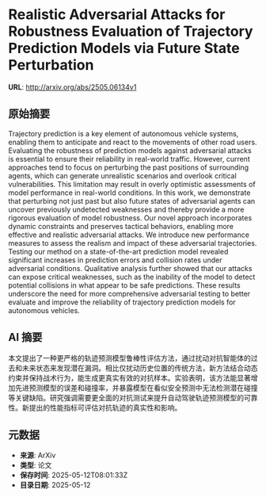# Realistic Adversarial Attacks for Robustness Evaluation of Trajectory Prediction Models via Future State Perturbation

**URL**: http://arxiv.org/abs/2505.06134v1

## 原始摘要

Trajectory prediction is a key element of autonomous vehicle systems,
enabling them to anticipate and react to the movements of other road users.
Evaluating the robustness of prediction models against adversarial attacks is
essential to ensure their reliability in real-world traffic. However, current
approaches tend to focus on perturbing the past positions of surrounding
agents, which can generate unrealistic scenarios and overlook critical
vulnerabilities. This limitation may result in overly optimistic assessments of
model performance in real-world conditions.
  In this work, we demonstrate that perturbing not just past but also future
states of adversarial agents can uncover previously undetected weaknesses and
thereby provide a more rigorous evaluation of model robustness. Our novel
approach incorporates dynamic constraints and preserves tactical behaviors,
enabling more effective and realistic adversarial attacks. We introduce new
performance measures to assess the realism and impact of these adversarial
trajectories. Testing our method on a state-of-the-art prediction model
revealed significant increases in prediction errors and collision rates under
adversarial conditions. Qualitative analysis further showed that our attacks
can expose critical weaknesses, such as the inability of the model to detect
potential collisions in what appear to be safe predictions. These results
underscore the need for more comprehensive adversarial testing to better
evaluate and improve the reliability of trajectory prediction models for
autonomous vehicles.


## AI 摘要

本文提出了一种更严格的轨迹预测模型鲁棒性评估方法，通过扰动对抗智能体的过去和未来状态来发现潜在漏洞。相比仅扰动历史位置的传统方法，新方法结合动态约束并保持战术行为，能生成更真实有效的对抗样本。实验表明，该方法能显著增加先进预测模型的误差和碰撞率，并暴露模型在看似安全预测中无法检测潜在碰撞等关键缺陷。研究强调需要更全面的对抗测试来提升自动驾驶轨迹预测模型的可靠性。新提出的性能指标可评估对抗轨迹的真实性和影响。

## 元数据

- **来源**: ArXiv
- **类型**: 论文
- **保存时间**: 2025-05-12T08:01:33Z
- **目录日期**: 2025-05-12
